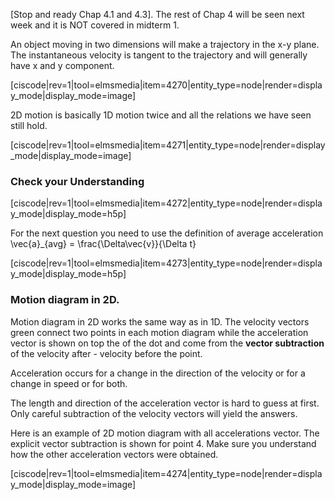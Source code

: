 [Stop and ready Chap 4.1 and 4.3]. The rest of Chap 4 will be seen next week and it is NOT covered in midterm 1. 

An object moving in two dimensions will make a trajectory in the x-y plane. The instantaneous velocity is tangent to the trajectory and will generally have x and y component. 

[ciscode|rev=1|tool=elmsmedia|item=4270|entity_type=node|render=display_mode|display_mode=image]

2D motion is basically 1D motion twice and all the relations we have seen still hold. 

[ciscode|rev=1|tool=elmsmedia|item=4271|entity_type=node|render=display_mode|display_mode=image]


### Check your Understanding 

[ciscode|rev=1|tool=elmsmedia|item=4272|entity_type=node|render=display_mode|display_mode=h5p]

For the next question you need to use the definition of average acceleration <lrn-math inline> \vec{a}_{avg} = \frac{\Delta\vec{v}}{\Delta t} </lrn-math>


[ciscode|rev=1|tool=elmsmedia|item=4273|entity_type=node|render=display_mode|display_mode=h5p]


### Motion diagram in 2D. 
 
 Motion diagram in 2D works the same way as in 1D. The velocity vectors green connect two points in each motion diagram while the acceleration vector is shown on top the of the dot and come from the **vector subtraction** of the velocity after - velocity before the point. 
 
 <lrndesign-sidenote label="Instructor Note" icon="bookmark" bg-color="#c2e5f2">

Acceleration occurs for a change in the direction of the velocity or for a change in speed or for both. 

</lrndesign-sidenote>

The length and direction of the acceleration vector is hard to guess at first. Only careful subtraction of the velocity vectors will yield the answers. 

Here is an example of 2D motion diagram with all accelerations vector. The explicit vector subtraction is shown for point 4. Make sure you understand how the other acceleration vectors were obtained. 

[ciscode|rev=1|tool=elmsmedia|item=4274|entity_type=node|render=display_mode|display_mode=image]